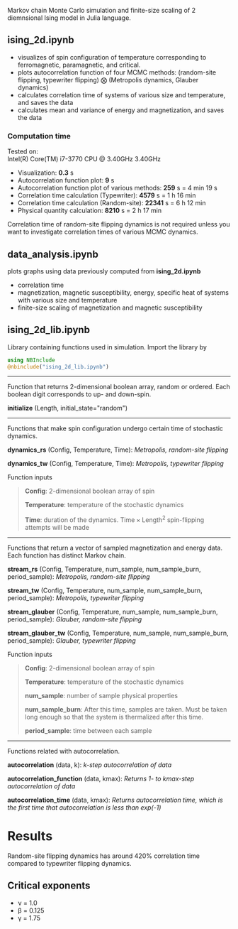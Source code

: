 Markov chain Monte Carlo simulation and finite-size scaling of 2 diemnsional Ising model in Julia language.

## ising_2d.ipynb
* visualizes of spin configuration of temperature corresponding to ferromagnetic, paramagnetic, and critical.
* plots autocorrelation function of four MCMC methods: (random-site flipping, typewriter flipping) &bigotimes; (Metropolis dynamics, Glauber dynamics)
* calculates correlation time of systems of various size and temperature, and saves the data
* calculates mean and variance of energy and magnetization, and saves the data

### Computation time
Tested on:  
Intel(R) Core(TM) i7-3770 CPU @ 3.40GHz 3.40GHz

* Visualization: **0.3** s
* Autocorrelation function plot: **9** s
* Autocorrelation function plot of various methods: **259** s = 4 min 19 s
* Correlation time calculation (Typewriter): **4579** s = 1 h 16 min
* Correlation time calculation (Random-site): **22341** s = 6 h 12 min
* Physical quantity calculation: **8210** s = 2 h 17 min

Correlation time of random-site flipping dynamics is not required unless you want to investigate correlation times of various MCMC dynamics.

## data_analysis.ipynb
plots graphs using data previously computed from **ising_2d.ipynb**
* correlation time
* magnetization, magnetic susceptibility, energy, specific heat of systems with various size and temperature
* finite-size scaling of magnetization and magnetic susceptibility

## ising_2d_lib.ipynb
Library containing functions used in simulation. Import the library by
```julia
using NBInclude
@nbinclude("ising_2d_lib.ipynb")
```

---------------------------------------

Function that returns 2-dimensional boolean array, random or ordered. Each boolean digit corresponds to up- and down-spin.

**initialize** (Length, initial_state="random")

---------------------------------------

Functions that make spin configuration undergo certain time of stochastic dynamics.

**dynamics_rs** (Config, Temperature, Time): 	*Metropolis, random-site flipping*

**dynamics_tw** (Config, Temperature, Time):	*Metropolis, typewriter flipping*

Function inputs

>**Config**:	2-dimensional boolean array of spin
>
>**Temperature**:	temperature of the stochastic dynamics
>
>**Time**:	duration of the dynamics. $\text{Time} \times \text{Length}^2$ spin-flipping attempts will be made

---------------------------------------

Functions that return a vector of sampled magnetization and energy data. Each function has distinct Markov chain.

**stream_rs** (Config, Temperature, num_sample, num_sample_burn, period_sample): *Metropolis, random-site flipping*

**stream_tw** (Config, Temperature, num_sample, num_sample_burn, period_sample): *Metropolis, typewriter flipping*

**stream_glauber** (Config, Temperature, num_sample, num_sample_burn, period_sample):   *Glauber, random-site flipping*

**stream_glauber_tw** (Config, Temperature, num_sample, num_sample_burn, period_sample):	*Glauber, typewriter flipping*

Function inputs

>**Config**:	2-dimensional boolean array of spin
>
>**Temperature**:	temperature of the stochastic dynamics
>
>**num_sample**:	number of sample physical properties
>
>**num_sample_burn**:	After this time, samples are taken. Must be taken long enough so that the system is thermalized after this time.
>
>**period_sample**:	time between each sample

---------------------------------------

Functions related with autocorrelation.

**autocorrelation** (data, k): 	*k-step autocorrelation of data*

**autocorrelation_function** (data, kmax):	*Returns 1- to kmax-step autocorrelation of data*

**autocorrelation_time** (data, kmax):	*Returns autocorrelation time, which is the first time that autocorrelation is less than exp(-1)*

# Results
Random-site flipping dynamics has around 420% correlation time compared to typewriter flipping dynamics.

## Critical exponents

* &nu; = 1.0
* &beta; = 0.125
* &gamma; = 1.75

